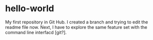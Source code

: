 # hello-world
My first repository in Git Hub. I  created a branch and trying to edit the readme file now.
Next, I have to explore the same feature set with the command line interfacd [git?].
